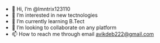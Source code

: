 - 👋 Hi, I’m @lmntrix123110
- 👀 I’m interested in new tectnologies
- 🌱 I’m currently learning B.Tect
- 💞️ I’m looking to collaborate on any platform
- 📫 How to reach me through email avikdeb222@gmail.com

<!---
lmntrix123110/lmntrix123110 is a ✨ special ✨ repository because its `README.md` (this file) appears on your GitHub profile.
You can click the Preview link to take a look at your changes.
--->
